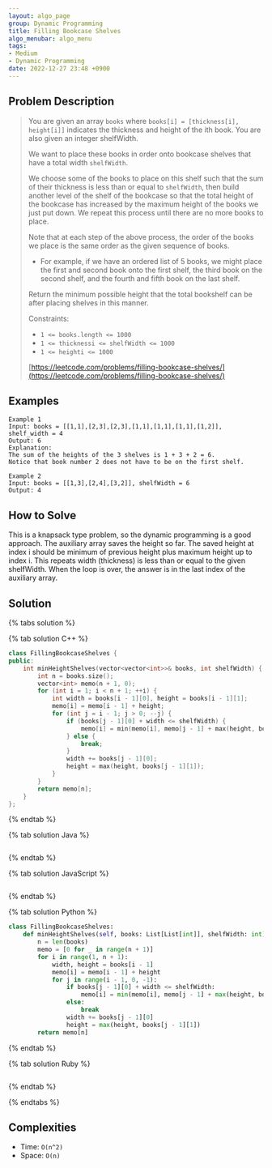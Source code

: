 ```yaml
---
layout: algo_page
group: Dynamic Programming
title: Filling Bookcase Shelves
algo_menubar: algo_menu
tags:
- Medium
- Dynamic Programming
date: 2022-12-27 23:48 +0900
---
```

## Problem Description
> You are given an array `books` where `books[i] = [thickness[i], height[i]]` indicates the thickness and height of
> the ith book. You are also given an integer shelfWidth.
>
> We want to place these books in order onto bookcase shelves that have a total width `shelfWidth`.
>
> We choose some of the books to place on this shelf such that the sum of their thickness is less than or equal to
> `shelfWidth`, then build another level of the shelf of the bookcase so that the total height of the bookcase has
> increased by the maximum height of the books we just put down. We repeat this process until there are no more books
> to place.
>
> Note that at each step of the above process, the order of the books we place is the same order as the given
> sequence of books.
> - For example, if we have an ordered list of 5 books, we might place the first and second book onto the first shelf,
>    the third book on the second shelf, and the fourth and fifth book on the last shelf.
>
> Return the minimum possible height that the total bookshelf can be after placing shelves in this manner.
>
> Constraints:
> - `1 <= books.length <= 1000`
> - `1 <= thicknessi <= shelfWidth <= 1000`
> - `1 <= heighti <= 1000`
>
> [https://leetcode.com/problems/filling-bookcase-shelves/](https://leetcode.com/problems/filling-bookcase-shelves/)

## Examples
```
Example 1
Input: books = [[1,1],[2,3],[2,3],[1,1],[1,1],[1,1],[1,2]], shelf_width = 4
Output: 6
Explanation:
The sum of the heights of the 3 shelves is 1 + 3 + 2 = 6.
Notice that book number 2 does not have to be on the first shelf.
```

```
Example 2
Input: books = [[1,3],[2,4],[3,2]], shelfWidth = 6
Output: 4
```

## How to Solve
This is a knapsack type problem, so the dynamic programming is a good approach.
The auxiliary array saves the height so far.
The saved height at index i should be minimum of previous height plus maximum height up to index i.
This repeats width (thickness) is less than or equal to the given shelfWidth.
When the loop is over, the answer is in the last index of the auxiliary array.

## Solution

{% tabs solution %}

{% tab solution C++ %}
```cpp
class FillingBookcaseShelves {
public:
    int minHeightShelves(vector<vector<int>>& books, int shelfWidth) {
        int n = books.size();
        vector<int> memo(n + 1, 0);
        for (int i = 1; i < n + 1; ++i) {
            int width = books[i - 1][0], height = books[i - 1][1];
            memo[i] = memo[i - 1] + height;
            for (int j = i - 1; j > 0; --j) {
                if (books[j - 1][0] + width <= shelfWidth) {
                    memo[i] = min(memo[i], memo[j - 1] + max(height, books[j - 1][1]));
                } else {
                    break;
                }
                width += books[j - 1][0];
                height = max(height, books[j - 1][1]);
            }  
        }
        return memo[n];
    }
};
```
{% endtab %}

{% tab solution Java %}
```java

```
{% endtab %}

{% tab solution JavaScript %}
```js

```
{% endtab %}

{% tab solution Python %}
```python
class FillingBookcaseShelves:
    def minHeightShelves(self, books: List[List[int]], shelfWidth: int) -> int:
        n = len(books)
        memo = [0 for _ in range(n + 1)]
        for i in range(1, n + 1):
            width, height = books[i - 1]
            memo[i] = memo[i - 1] + height
            for j in range(i - 1, 0, -1):
                if books[j - 1][0] + width <= shelfWidth:
                    memo[i] = min(memo[i], memo[j - 1] + max(height, books[j - 1][1]))
                else:
                    break
                width += books[j - 1][0]
                height = max(height, books[j - 1][1])
        return memo[n]
```
{% endtab %}

{% tab solution Ruby %}
```ruby

```
{% endtab %}

{% endtabs %}



## Complexities
- Time: `O(n^2)`
- Space: `O(n)`
